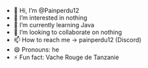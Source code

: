 - 👋 Hi, I’m @Painperdu12
- 👀 I’m interested in nothing
- 🌱 I’m currently learning Java
- 💞️ I’m looking to collaborate on nothing
- 📫 How to reach me -> painperdu12 (Discord)
- 😄 Pronouns: he
- ⚡ Fun fact: Vache Rouge de Tanzanie

<!---
Painperdu12/Painperdu12 is a ✨ special ✨ repository because its `README.md` (this file) appears on your GitHub profile.
You can click the Preview link to take a look at your changes.
--->
